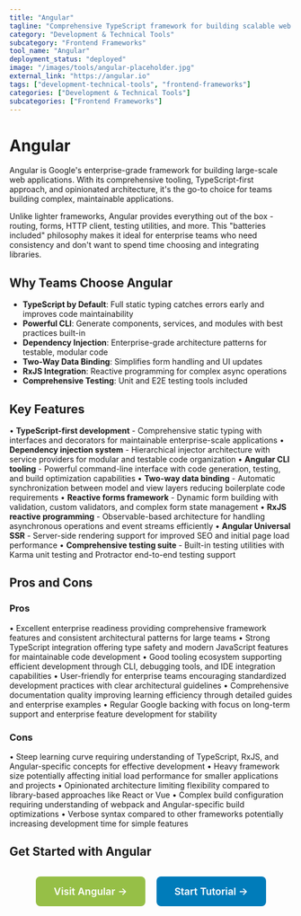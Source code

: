 ```yaml
---
title: "Angular"
tagline: "Comprehensive TypeScript framework for building scalable web applications"
category: "Development & Technical Tools"
subcategory: "Frontend Frameworks"
tool_name: "Angular"
deployment_status: "deployed"
image: "/images/tools/angular-placeholder.jpg"
external_link: "https://angular.io"
tags: ["development-technical-tools", "frontend-frameworks"]
categories: ["Development & Technical Tools"]
subcategories: ["Frontend Frameworks"]
---
```


# Angular

Angular is Google's enterprise-grade framework for building large-scale web applications. With its comprehensive tooling, TypeScript-first approach, and opinionated architecture, it's the go-to choice for teams building complex, maintainable applications.

Unlike lighter frameworks, Angular provides everything out of the box - routing, forms, HTTP client, testing utilities, and more. This "batteries included" philosophy makes it ideal for enterprise teams who need consistency and don't want to spend time choosing and integrating libraries.

## Why Teams Choose Angular
- **TypeScript by Default**: Full static typing catches errors early and improves code maintainability
- **Powerful CLI**: Generate components, services, and modules with best practices built-in
- **Dependency Injection**: Enterprise-grade architecture patterns for testable, modular code
- **Two-Way Data Binding**: Simplifies form handling and UI updates
- **RxJS Integration**: Reactive programming for complex async operations
- **Comprehensive Testing**: Unit and E2E testing tools included

## Key Features

• **TypeScript-first development** - Comprehensive static typing with interfaces and decorators for maintainable enterprise-scale applications
• **Dependency injection system** - Hierarchical injector architecture with service providers for modular and testable code organization
• **Angular CLI tooling** - Powerful command-line interface with code generation, testing, and build optimization capabilities
• **Two-way data binding** - Automatic synchronization between model and view layers reducing boilerplate code requirements
• **Reactive forms framework** - Dynamic form building with validation, custom validators, and complex form state management
• **RxJS reactive programming** - Observable-based architecture for handling asynchronous operations and event streams efficiently
• **Angular Universal SSR** - Server-side rendering support for improved SEO and initial page load performance
• **Comprehensive testing suite** - Built-in testing utilities with Karma unit testing and Protractor end-to-end testing support

## Pros and Cons

### Pros
• Excellent enterprise readiness providing comprehensive framework features and consistent architectural patterns for large teams
• Strong TypeScript integration offering type safety and modern JavaScript features for maintainable code development
• Good tooling ecosystem supporting efficient development through CLI, debugging tools, and IDE integration capabilities
• User-friendly for enterprise teams encouraging standardized development practices with clear architectural guidelines
• Comprehensive documentation quality improving learning efficiency through detailed guides and enterprise examples
• Regular Google backing with focus on long-term support and enterprise feature development for stability

### Cons
• Steep learning curve requiring understanding of TypeScript, RxJS, and Angular-specific concepts for effective development
• Heavy framework size potentially affecting initial load performance for smaller applications and projects
• Opinionated architecture limiting flexibility compared to library-based approaches like React or Vue
• Complex build configuration requiring understanding of webpack and Angular-specific build optimizations
• Verbose syntax compared to other frameworks potentially increasing development time for simple features

## Get Started with Angular

<div style="text-align: center; margin: 2rem 0;">
  <a href="https://angular.io" target="_blank" rel="noopener noreferrer" style="display: inline-block; background: #96BF47; color: white; padding: 1rem 2rem; text-decoration: none; border-radius: 8px; font-weight: 600; font-size: 1.1rem; margin-right: 1rem;">Visit Angular →</a>
  <a href="https://angular.io/start" target="_blank" rel="noopener noreferrer" style="display: inline-block; background: #007cba; color: white; padding: 1rem 2rem; text-decoration: none; border-radius: 8px; font-weight: 600; font-size: 1.1rem;">Start Tutorial →</a>
</div>